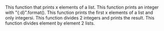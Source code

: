 This function  that prints x elements of a list.
This function  prints an integer with "{:d}".format().
This function prints the first x elements of a list and only integersi.
This function divides 2 integers and prints the result.
This function divides element by element 2 lists.

